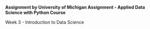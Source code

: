  **Assignment by University of Michigan Assignment - Applied Data Science with Python Course**
 
 Week 3 - Introduction to Data Science
